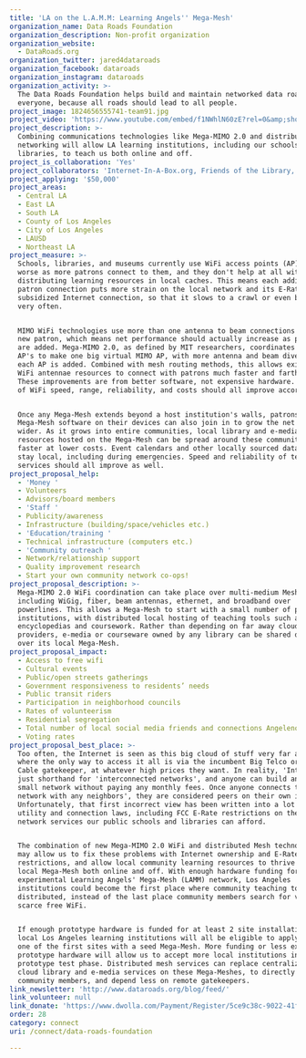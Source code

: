 ```yaml
---
title: 'LA on the L.A.M.M: Learning Angels'' Mega-Mesh'
organization_name: Data Roads Foundation
organization_description: Non-profit organization
organization_website:
  - DataRoads.org
organization_twitter: jared4dataroads
organization_facebook: dataroads
organization_instagram: dataroads
organization_activity: >-
  The Data Roads Foundation helps build and maintain networked data roads for
  everyone, because all roads should lead to all people.
project_image: 1824656555741-team91.jpg
project_video: 'https://www.youtube.com/embed/f1NWhlN60zE?rel=0&amp;showinfo=0'
project_description: >-
  Combining communications technologies like Mega-MIMO 2.0 and distributed Mesh
  networking will allow LA learning institutions, including our schools and
  libraries, to teach us both online and off.
project_is_collaboration: 'Yes'
project_collaborators: 'Internet-In-A-Box.org, Friends of the Library, LAUSD, LACC, LA Museums'
project_applying: '$50,000'
project_areas:
  - Central LA
  - East LA
  - South LA
  - County of Los Angeles
  - City of Los Angeles
  - LAUSD
  - Northeast LA
project_measure: >-
  Schools, libraries, and museums currently use WiFi access points (AP) that get
  worse as more patrons connect to them, and they don't help at all with
  distributing learning resources in local caches. This means each additional
  patron connection puts more strain on the local network and its E-Rate
  subsidized Internet connection, so that it slows to a crawl or even breaks
  very often. 


  MIMO WiFi technologies use more than one antenna to beam connections to each
  new patron, which means net performance should actually increase as patrons
  are added. Mega-MIMO 2.0, as defined by MIT researchers, coordinates multiple
  AP's to make one big virtual MIMO AP, with more antenna and beam diversity as
  each AP is added. Combined with mesh routing methods, this allows existing
  WiFi antennae resources to connect with patrons much faster and farther out.
  These improvements are from better software, not expensive hardware. Our tests
  of WiFi speed, range, reliability, and costs should all improve accordingly.


  Once any Mega-Mesh extends beyond a host institution's walls, patrons who run
  Mega-Mesh software on their devices can also join in to grow the net even
  wider. As it grows into entire communities, local library and e-media
  resources hosted on the Mega-Mesh can be spread around these communities
  faster at lower costs. Event calendars and other locally sourced data can all
  stay local, including during emergencies. Speed and reliability of tested
  services should all improve as well.
project_proposal_help:
  - 'Money '
  - Volunteers
  - Advisors/board members
  - 'Staff '
  - Publicity/awareness
  - Infrastructure (building/space/vehicles etc.)
  - 'Education/training '
  - Technical infrastructure (computers etc.)
  - 'Community outreach '
  - Network/relationship support
  - Quality improvement research
  - Start your own community network co-ops!
project_proposal_description: >-
  Mega-MIMO 2.0 WiFi coordination can take place over multi-medium Mesh networks
  including WiGig, fiber, beam antennas, ethernet, and broadband over
  powerlines. This allows a Mega-Mesh to start with a small number of public
  institutions, with distributed local hosting of teaching tools such as online
  encyclopedias and coursework. Rather than depending on far away cloud
  providers, e-media or courseware owned by any library can be shared directly
  over its local Mega-Mesh.
project_proposal_impact:
  - Access to free wifi
  - Cultural events
  - Public/open streets gatherings
  - Government responsiveness to residents’ needs
  - Public transit riders
  - Participation in neighborhood councils
  - Rates of volunteerism
  - Residential segregation
  - Total number of local social media friends and connections Angelenos have
  - Voting rates
project_proposal_best_place: >-
  Too often, the Internet is seen as this big cloud of stuff very far away,
  where the only way to access it all is via the incumbent Big Telco or Big
  Cable gatekeeper, at whatever high prices they want. In reality, 'Internet' is
  just shorthand for 'interconnected networks', and anyone can build and own a
  small network without paying any monthly fees. Once anyone connects their own
  network with any neighbors', they are considered peers on their own inter-net.
  Unfortunately, that first incorrect view has been written into a lot of our
  utility and connection laws, including FCC E-Rate restrictions on the kinds of
  network services our public schools and libraries can afford. 


  The combination of new Mega-MIMO 2.0 WiFi and distributed Mesh technologies
  may allow us to fix these problems with Internet ownership and E-Rate
  restrictions, and allow local community learning resources to thrive over a
  local Mega-Mesh both online and off. With enough hardware funding for an
  experimental Learning Angels' Mega-Mesh (LAMM) network, Los Angeles
  institutions could become the first place where community teaching tools are
  distributed, instead of the last place community members search for vanishing
  scarce free WiFi.


  If enough prototype hardware is funded for at least 2 site installations,
  local Los Angeles learning institutions will all be eligible to apply to be
  one of the first sites with a seed Mega-Mesh. More funding or less expensive
  prototype hardware will allow us to accept more local institutions into the
  prototype test phase. Distributed mesh services can replace centralized or
  cloud library and e-media services on these Mega-Meshes, to directly serve
  community members, and depend less on remote gatekeepers.
link_newsletter: 'http://www.dataroads.org/blog/feed/'
link_volunteer: null
link_donate: 'https://www.dwolla.com/Payment/Register/5ce9c38c-9022-41fe-b389-472f391733d7'
order: 28
category: connect
uri: /connect/data-roads-foundation

---
```

